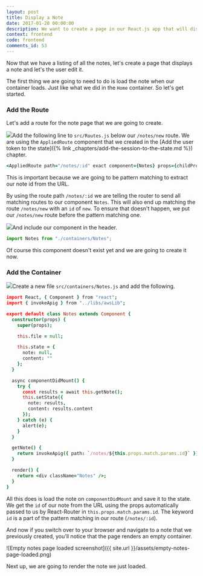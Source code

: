 ```yaml
---
layout: post
title: Display a Note
date: 2017-01-28 00:00:00
description: We want to create a page in our React.js app that will display a user’s note based on the id in the URL. We are going to use the React Router v4 Route component’s URL parameters to get the id. And using this id we are going to request our note from the serverless backend API.
context: frontend
code: frontend
comments_id: 53
---
```


Now that we have a listing of all the notes, let's create a page that displays a note and let's the user edit it.

The first thing we are going to need to do is load the note when our container loads. Just like what we did in the `Home` container. So let's get started.

### Add the Route

Let's add a route for the note page that we are going to create.

<img class="code-marker" src="{{ site.url }}/assets/s.png" />Add the following line to `src/Routes.js` below our `/notes/new` route. We are using the `AppliedRoute` component that we created in the [Add the user token to the state]({% link _chapters/add-the-session-to-the-state.md %}) chapter.

``` coffee
<AppliedRoute path="/notes/:id" exact component={Notes} props={childProps} />
```

This is important because we are going to be pattern matching to extract our note id from the URL.

By using the route path `/notes/:id` we are telling the router to send all matching routes to our component `Notes`. This will also end up matching the route `/notes/new` with an `id` of `new`. To ensure that doesn't happen, we put our `/notes/new` route before the pattern matching one.

<img class="code-marker" src="{{ site.url }}/assets/s.png" />And include our component in the header.

``` javascript
import Notes from "./containers/Notes";
```

Of course this component doesn't exist yet and we are going to create it now.

### Add the Container

<img class="code-marker" src="{{ site.url }}/assets/s.png" />Create a new file `src/containers/Notes.js` and add the following.

``` coffee
import React, { Component } from "react";
import { invokeApig } from "../libs/awsLib";

export default class Notes extends Component {
  constructor(props) {
    super(props);

    this.file = null;

    this.state = {
      note: null,
      content: ""
    };
  }

  async componentDidMount() {
    try {
      const results = await this.getNote();
      this.setState({
        note: results,
        content: results.content
      });
    } catch (e) {
      alert(e);
    }
  }

  getNote() {
    return invokeApig({ path: `/notes/${this.props.match.params.id}` });
  }

  render() {
    return <div className="Notes" />;
  }
}
```

All this does is load the note on `componentDidMount` and save it to the state. We get the `id` of our note from the URL using the props automatically passed to us by React-Router in `this.props.match.params.id`. The keyword `id` is a part of the pattern matching in our route (`/notes/:id`).

And now if you switch over to your browser and navigate to a note that we previously created, you'll notice that the page renders an empty container.

![Empty notes page loaded screenshot]({{ site.url }}/assets/empty-notes-page-loaded.png)

Next up, we are going to render the note we just loaded.

